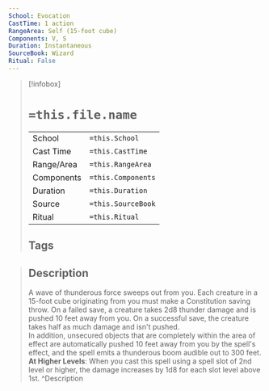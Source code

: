 ```yaml
---
School: Evocation
CastTime: 1 action
RangeArea: Self (15-foot cube)
Components: V, S
Duration: Instantaneous
SourceBook: Wizard
Ritual: False
---
```

> [!infobox]
>
> # `=this.file.name`
> |            |                    |
> | ---------- | ------------------ |
> | School     | `=this.School`     |
> | Cast Time  | `=this.CastTime`   |
> | Range/Area | `=this.RangeArea`  |
> | Components | `=this.Components` |
> | Duration   | `=this.Duration`   |
> | Source     | `=this.SourceBook` |
> | Ritual     | `=this.Ritual`     |
>## Tags
>

> ## Description
> A wave of thunderous force sweeps out from you. Each creature in a 15-foot cube originating from you must make a Constitution saving throw. On a failed save, a creature takes 2d8 thunder damage and is pushed 10 feet away from you. On a successful save, the creature takes half as much damage and isn't pushed.<br> In addition, unsecured objects that are completely within the area of effect are automatically pushed 10 feet away from you by the spell's effect, and the spell emits a thunderous boom audible out to 300 feet.<br> <b>At Higher Levels</b>: When you cast this spell using a spell slot of 2nd level or higher, the damage increases by 1d8 for each slot level above 1st. 
> ^Description